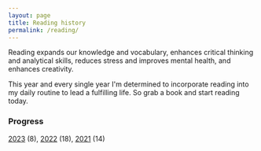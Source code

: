 ```yaml
---
layout: page
title: Reading history
permalink: /reading/
---
```


Reading expands our knowledge and vocabulary, enhances critical thinking and analytical skills, reduces stress and improves mental health, and enhances creativity.

This year and every single year I'm determined to incorporate reading into my daily routine to lead a fulfilling life. So grab a book and start reading today.

### Progress
[2023](/reading/2023) (8), [2022](/reading/2022) (18), [2021](/reading/2021) (14)


